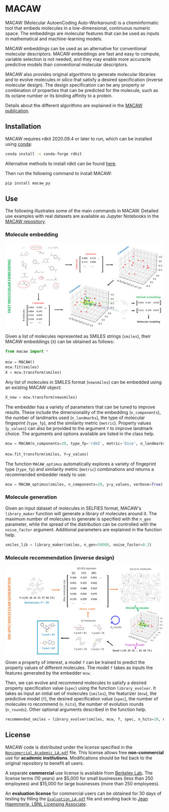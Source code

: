# MACAW

MACAW (Molecular AutoenCoding Auto-Workaround) is a cheminformatic tool that embeds molecules in a low-dimensional, continuous numeric space. The embeddings are molecular features that can be used as inputs in mathematical and machine-learning models.

MACAW embeddings can be used as an alternative for conventional molecular descriptors. MACAW embeddings are fast and easy to compute, variable selection is not needed, and they may enable more accuracte predictive models than conventional molecular descriptors.

MACAW also provides original algorithms to generate molecular libraries and to evolve molecules *in silico* that satisfy a desired specification (inverse molecular design). The design specification can be any property or combination of properties that can be predicted for the molecule, such as its octane number or its binding affinity to a protein.

Details about the different algorithms are explained in the [MACAW publication]().



## Installation

MACAW requires rdkit 2020.09.4 or later to run, which can be installed using [conda](https://anaconda.org/conda-forge/rdkit):

```bash
conda install -c conda-forge rdkit
```

Alternative methods to install rdkit can be found [here](https://www.rdkit.org/docs/Install.html).


Then run the following command to install MACAW:

```bash
pip install macaw_py
```

## Use

The following illustrates some of the main commands in MACAW. Detailed use examples with real datasets are available as Jupyter Notebooks in the [MACAW repository](https://github.com/LBLQMM/macaw).


### Molecule embedding


![MACAW embedder](/results/Figure_readme1.png?raw=true)


Given a list of molecules represented as SMILES strings (`smiles`), their MACAW embeddings (`X`) can be obtained as follows:

```python
from macaw import *

mcw = MACAW()
mcw.fit(smiles)
X = mcw.transform(smiles)
```

Any list of molecules in SMILES format (`newsmiles`) can be embedded using an existing MACAW object:

```python
X_new = mcw.transform(newsmiles)
```

The embedder has a variety of parameters that can be tuned to improve results. These include the dimensionality of the embedding (`n_components`), the number of landmarks used (`n_landmarks`), the type of molecular fingeprint (`type_fp`), and the similarity metric (`metric`). Property values (`y_values`) can also be provided to the argument `Y` to improve landmark choice. The arguments and options available are listed in the class help.

```python
mcw = MACAW(n_components=20, type_fp='rdk5', metric='Dice', n_landmarks=60)

mcw.fit_transform(smiles, Y=y_values)
```

The function `MACAW_optimus` automatically explores a variety of fingeprint type (`type_fp`) and similarity metric (`metric`) combinations and returns a recommended embedder ready to use:

```python
mcw = MACAW_optimus(smiles, n_components=20, y=y_values, verbose=True)
```

### Molecule generation

Given an input dataset of molecules in SELFIES format, MACAW's `library_maker` function will generate a library of molecules around it. The maximum number of molecules to generate is specified with the `n_gen` parameter, while the spread of the distribution can be controlled with the `noise_factor` argument. Additional parameters are explained in the function help.


```python
smiles_lib = library_maker(smiles, n_gen=50000, noise_factor=0.3)
```

### Molecule recommendation (inverse design)


![MACAW evolver](/results/Figure_readme2.png?raw=true)


Given a property of interest, a model `f` can be trained to predict the property values of different molecules. The model `f` takes as inputs the features generated by the embedder `mcw`.

Then, we can evolve and recommend molecules to satisfy a desired property specification value (`spec`) using the function `library_evolver`. It takes as input an initial set of molecules (`smiles`), the featurizer (`mcw`), the predictive model (`f`), the desired specification value (`spec`), the number of molecules ro recommend (`n_hits`), the number of evolution rounds (`n_rounds`). Other optional arguments described in the function help.

```python
recommended_smiles = library_evolver(smiles, mcw, f, spec, n_hits=10, n_rounds=8)
```

## License

MACAW code is distributed under the license specified in the [`Noncomercial_Academic_LA.pdf`](https://github.com/LBLQMM/macaw/Noncomercial_Academic_LA.pdf) file. This license allows free **non-commercial** use for **academic institutions**. Modifications should be fed back to the original repository to benefit all users. 

A separate **commercial** use license is available from [Berkeley Lab](mailto:ipo@lbl.gov). The license terms (10 years) are $5,000 for small businesses (less than 250 employees) and $15,000 for large businesses (more than 250 employees).

An **evaluation license** for commercial users can be obtained for 30 days of testing by filling the [`Evaluation_LA.pdf`](https://github.com/JBEI/ART/blob/master/Evaluation_LA.pdf) file and sending back to [Jean Haemmerle, LBNL Licensing Associate](mailto:jhaemmerle@lbl.gov).
